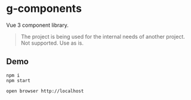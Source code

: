 # g-components

Vue 3 component library.

> The project is being used for the internal needs of another project. Not supported. Use as is.

## Demo

```
npm i
npm start

open browser http://localhost
```
